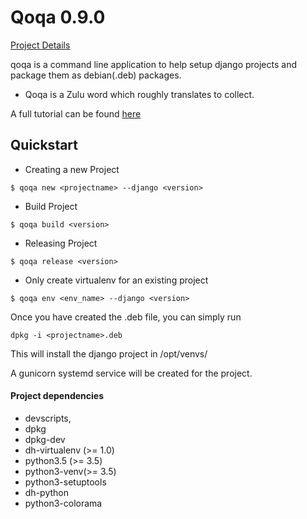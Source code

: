 # Qoqa 0.9.0

[Project Details](https://ebsuku.github.io/projects/qoqa/)

qoqa is a command line application to help setup django projects and package them as debian(.deb) packages.

* Qoqa is a Zulu word which roughly translates to collect.


A full tutorial can be found [here]()


## Quickstart

* Creating a new Project
``` 
$ qoqa new <projectname> --django <version>
```

* Build Project
```
$ qoqa build <version>
```

* Releasing Project
```
$ qoqa release <version>
```

* Only create virtualenv for an existing project
```
$ qoqa env <env_name> --django <version>
```

Once you have created the .deb file, you can simply run
```
dpkg -i <projectname>.deb
```
This will install the django project in /opt/venvs/<projectname>

A gunicorn systemd service will be created for the project.


#### Project dependencies
* devscripts, 
* dpkg
* dpkg-dev 
* dh-virtualenv (>= 1.0)
* python3.5 (>= 3.5)
* python3-venv(>= 3.5)
* python3-setuptools
* dh-python
* python3-colorama
